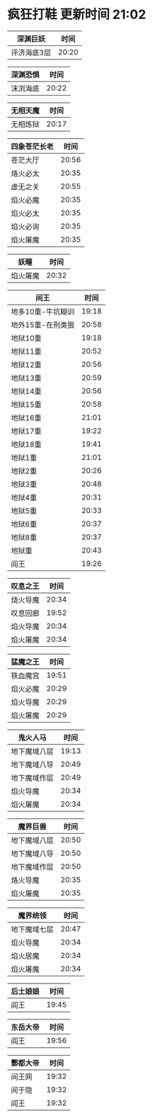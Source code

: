 # 疯狂打鞋 更新时间 21:02

| 深渊巨妖   | 时间    |
|--------|-------|
| 评济海底3层 | 20:20 |

| 深渊恐惧   | 时间    |
|--------|-------|
| 沫浏海底 | 20:22 |

| 无相天魔   | 时间    |
|--------|-------|
| 无相炼狱 | 20:17 |

| 四象苍茫长老   | 时间    |
|--------|-------|
| 苍茫大厅 | 20:56 |
| 烙火必太 | 20:35 |
| 虚无之关 | 20:55 |
| 焰火必魔 | 20:35 |
| 焰火必太 | 20:35 |
| 焰火必询 | 20:35 |
| 焰火屠魔 | 20:35 |

| 妖瞳   | 时间    |
|--------|-------|
| 焰火屠魔 | 20:32 |

| 间王   | 时间    |
|--------|-------|
| 地多10重-牛坑糊训 | 19:18 |
| 地外15重-在刑类狼 | 20:58 |
| 地狱10重 | 19:18 |
| 地狱11重 | 20:52 |
| 地狱12重 | 20:56 |
| 地狱13重 | 20:59 |
| 地狱14重 | 20:56 |
| 地狱15重 | 20:58 |
| 地狱16重 | 21:01 |
| 地狱17重 | 19:22 |
| 地狱18重 | 19:41 |
| 地狱1重 | 21:01 |
| 地狱2重 | 20:26 |
| 地狱3重 | 20:48 |
| 地狱4重 | 20:31 |
| 地狱5重 | 20:33 |
| 地狱6重 | 20:37 |
| 地狱8重 | 20:37 |
| 地狱重 | 20:43 |
| 阎王 | 19:26 |

| 叹息之王   | 时间    |
|--------|-------|
| 烧火导魔 | 20:34 |
| 叹息回廊 | 19:52 |
| 焰火导魔 | 20:34 |
| 焰火屠魔 | 20:34 |

| 猛魔之王   | 时间    |
|--------|-------|
| 铁血魔宫 | 19:51 |
| 焰火必魔 | 20:29 |
| 焰火导魔 | 20:29 |
| 焰火屠魔 | 20:29 |

| 鬼火人马   | 时间    |
|--------|-------|
| 地下魔域八层 | 19:13 |
| 地下魔域八导 | 20:49 |
| 地下魔域作层 | 20:49 |
| 焰火导魔 | 20:34 |
| 焰火屠魔 | 20:34 |

| 魔界巨兽   | 时间    |
|--------|-------|
| 地下魔域八层 | 20:50 |
| 地下魔域八导 | 20:50 |
| 地下魔域作层 | 20:50 |
| 烙火导魔 | 20:35 |
| 焰火屠魔 | 20:35 |

| 魔界统领   | 时间    |
|--------|-------|
| 地下魔域七层 | 20:47 |
| 焰火导魔 | 20:34 |
| 焰火居魔 | 20:34 |
| 焰火屠魔 | 20:34 |

| 后土娘娘   | 时间    |
|--------|-------|
| 阎王 | 19:45 |

| 东岳大帝   | 时间    |
|--------|-------|
| 阎王 | 19:56 |

| 酆都大帝   | 时间    |
|--------|-------|
| 间王网 | 19:32 |
| 间于隐 | 19:32 |
| 阎王 | 19:32 |